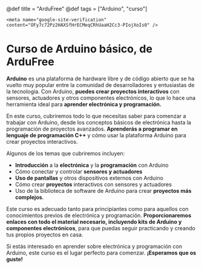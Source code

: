 @def title = "ArduFree"
@def tags = ["Arduino", "curso"]

~~~
<meta name="google-site-verification" content="OFy7c72Pz2HAXSfHrECMeqCRhUaaH2Cc3-PIojXoIs0" />
~~~

# Curso de Arduino básico, de ArduFree

**Arduino** es una plataforma de hardware libre y de código abierto que se ha vuelto muy popular entre la comunidad de desarrolladores y entusiastas de la tecnología. Con Arduino, **puedes crear proyectos interactivos** con sensores, actuadores y otros componentes electrónicos, lo que lo hace una herramienta ideal para **aprender electrónica y programación.**

En este curso, cubriremos todo lo que necesitas saber para comenzar a trabajar con Arduino, desde los conceptos básicos de electrónica hasta la programación de proyectos avanzados. **Aprenderás a programar en lenguaje de programación C++** y cómo usar la plataforma Arduino para crear proyectos interactivos.

Algunos de los temas que cubriremos incluyen:

* **Introducción** a la **electrónica** y la **programación** con Arduino
* Cómo conectar y controlar **sensores y actuadores**
* **Uso de pantallas** y otros dispositivos externos con Arduino
* Cómo crear **proyectos** interactivos con sensores y actuadores
* Uso de la biblioteca de software de Arduino para crear **proyectos más complejos**.

Este curso es adecuado tanto para principiantes como para aquellos con conocimientos previos de electrónica y programación. **Proporcionaremos enlaces con todo el material necesario, incluyendo kits de Arduino y componentes electrónicos**, para que puedas seguir practicando y creando tus propios proyectos en casa.

Si estás interesado en aprender sobre electrónica y programación con Arduino, este curso es el lugar perfecto para comenzar. **¡Esperamos que os guste!**
